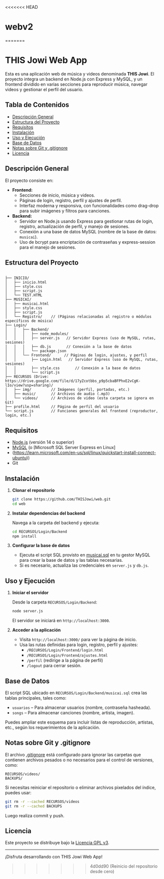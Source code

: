 <<<<<<< HEAD
# webv2
=======
# THIS Jowi Web App

Esta es una aplicación web de música y videos denominada **THIS Jowi**. El proyecto integra un backend en Node.js con Express y MySQL, y un frontend dividido en varias secciones para reproducir música, navegar videos y gestionar el perfil del usuario.

## Tabla de Contenidos

- [Descripción General](#descripción-general)
- [Estructura del Proyecto](#estructura-del-proyecto)
- [Requisitos](#requisitos)
- [Instalación](#instalación)
- [Uso y Ejecución](#uso-y-ejecución)
- [Base de Datos](#base-de-datos)
- [Notas sobre Git y .gitignore](#notas-sobre-git-y-gitignore)
- [Licencia](#licencia)

## Descripción General

El proyecto consiste en:
- **Frontend:**  
  - Secciones de inicio, música y videos.
  - Páginas de login, registro, perfil y ajustes de perfil.
  - Interfaz moderna y responsiva, con funcionalidades como drag-drop para subir imágenes y filtros para canciones.
- **Backend:**  
  - Servidor en Node.js usando Express para gestionar rutas de login, registro, actualización de perfil, y manejo de sesiones.
  - Conexión a una base de datos MySQL (nombre de la base de datos: `musicai`).
  - Uso de bcrypt para encriptación de contraseñas y express-session para el manejo de sesiones.

## Estructura del Proyecto

```

├── INICIO/
│   ├── inicio.html
│   ├── style.css
│   ├── script.js
│   └── TEST.HTML
├── MUSICAI/
│   ├── musicai.html
│   ├── style.css
│   ├── script.js
│   └── Registro/    // (Páginas relacionadas al registro o módulos específicos de música)
├── Login/
│   │   ├── Backend/
│   │   │   ├── node_modules/
│   │   │   ├── server.js   // Servidor Express (uso de MySQL, rutas, sesiones)
│   │   │   ├── db.js       // Conexión a la base de datos
│   │   │   └── package.json
│   │   └── Frontend/      // Páginas de login, ajustes, y perfil
│   │       ├── Login.html   // Servidor Express (uso de MySQL, rutas, sesiones)
│   │       ├── style.css       // Conexión a la base de datos
│   │       └── script.js
├── RECURSOS (Drive: https://drive.google.com/file/d/17yZcotbbs_p9p5cbaBFPhxE2vCgK-lIo/view?usp=sharing)/
│   ├── img/         // Imágenes (perfil, portadas, etc.)
│   ├── music/       // Archivos de audio (.mp3)
│   └── videos/      // Archivos de video (esta carpeta se ignora en Git)
├── profile.html     // Página de perfil del usuario
└── script.js        // Funciones generales del frontend (reproductor, login, etc.)
```

## Requisitos

- [Node.js](https://nodejs.org/) (versión 14 o superior)
- [MySQL](https://www.mysql.com/) (o [Microsoft SQL Server Express en Linux]
- (https://learn.microsoft.com/en-us/sql/linux/quickstart-install-connect-ubuntu))
- Git

## Instalación

1. **Clonar el repositorio**

   ```bash
   git clone https://github.com/THISJowi/web.git
   cd web
   ```

2. **Instalar dependencias del backend**

   Navega a la carpeta del backend y ejecuta:

   ```bash
   cd RECURSOS/Login/Backend
   npm install
   ```

3. **Configurar la base de datos**

   - Ejecuta el script SQL provisto en [musicai.sql](RECURSOS/Login/Backend/musicai.sql) en tu gestor MySQL para crear la base de datos y las tablas necesarias.
   - Si es necesario, actualiza las credenciales en `server.js` y `db.js`.

## Uso y Ejecución

1. **Iniciar el servidor**

   Desde la carpeta `RECURSOS/Login/Backend`:

   ```bash
   node server.js
   ```

   El servidor se iniciará en `http://localhost:3000`.

2. **Acceder a la aplicación**

   - Visita `http://localhost:3000/` para ver la página de inicio.
   - Usa las rutas definidas para login, registro, perfil y ajustes:
     - `/RECURSOS/Login/Frontend/login.html`
     - `/RECURSOS/Login/Frontend/ajustes.html`
     - `/perfil` (redirige a la página de perfil)
     - `/logout` para cerrar sesión.

## Base de Datos

El script SQL ubicado en `RECURSOS/Login/Backend/musicai.sql` crea las tablas principales, tales como:

- `usuarios` – Para almacenar usuarios (nombre, contraseña hasheada).
- `songs` – Para almacenar canciones (nombre, artista, imagen).
  
Puedes ampliar este esquema para incluir listas de reproducción, artistas, etc., según los requerimientos de la aplicación.

## Notas sobre Git y .gitignore

El archivo [.gitignore](.gitignore) está configurado para ignorar las carpetas que contienen archivos pesados o no necesarios para el control de versiones, como:

```
RECURSOS/videos/
BACKUPS/
```

Si necesitas reiniciar el repositorio o eliminar archivos pixelados del índice, puedes usar:

```bash
git rm -r --cached RECURSOS/videos
git rm -r --cached BACKUPS
```

Luego realiza commit y push.

## Licencia

Este proyecto se distribuye bajo la [Licencia GPL v3](LICENSE).

---

¡Disfruta desarrollando con THIS Jowi Web App!
>>>>>>> 4d0dd90 (Reinicio del repositorio desde cero)
